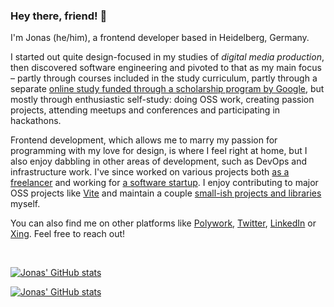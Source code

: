 ### Hey there, friend! 👋

I'm Jonas (he/him), a frontend developer based in Heidelberg, Germany.

I started out quite design-focused in my studies of *digital media production*, then discovered software engineering and pivoted to that as my main focus – partly through courses included in the study curriculum, partly through a separate [online study funded through a scholarship program by Google](https://www.polywork.com/jonaskuske/highlights/0a818906-9dff-4e92-8382-9c5a8ac5929e), but mostly through enthusiastic self-study: doing OSS work, creating passion projects, attending meetups and conferences and participating in hackathons.

Frontend development, which allows me to marry my passion for programming with my love for design, is where I feel right at home, but I also enjoy dabbling in other areas of development, such as DevOps and infrastructure work. I've since worked on various projects both [as a freelancer](https://helmerskuske.team) and working for [a software startup](https://www.msvhsoftware.de/). I enjoy contributing to major OSS projects like [Vite](https://github.com/vitejs/vite) and maintain a couple [small-ish projects and libraries](https://www.npmjs.com/package/smoothscroll-anchor-polyfill) myself.

You can also find me on other platforms like [Polywork](https://www.polywork.com/jonaskuske), [Twitter](https://twitter.com/JonasKuske), [LinkedIn](https://www.linkedin.com/in/jonaskuske) or [Xing](https://www.xing.com/profile/Jonas_Kuske). Feel free to reach out!

<br>

[![Jonas' GitHub stats](https://github-readme-stats.vercel.app/api?username=jonaskuske&count_private=true&show_icons=true&include_all_commits=true#gh-light-mode-only)](https://github-readme-stats.vercel.app/api?username=jonaskuske&count_private=true&show_icons=true&include_all_commits=true#gh-light-mode-only)

[![Jonas' GitHub stats](https://github-readme-stats.vercel.app/api?username=jonaskuske&count_private=true&show_icons=true&include_all_commits=true&theme=github_dark#gh-dark-mode-only)](https://github-readme-stats.vercel.app/api?username=jonaskuske&count_private=true&show_icons=true&include_all_commits=true&theme=github_dark#gh-dark-mode-only)

